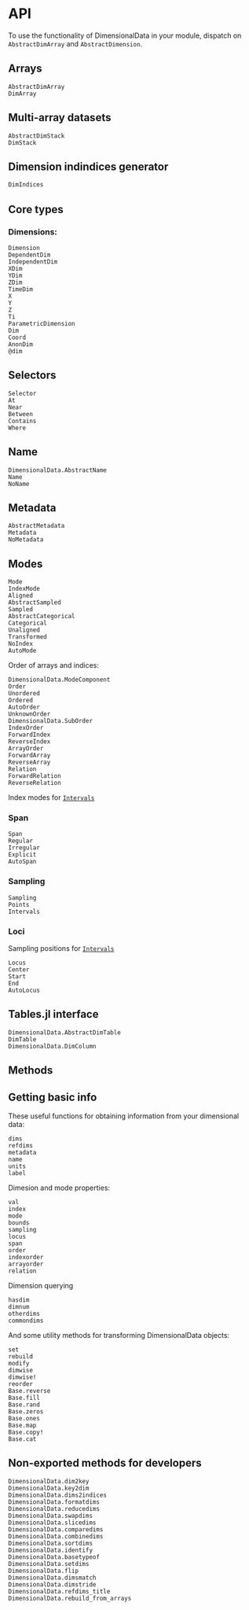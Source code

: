 
# API

To use the functionality of DimensionalData in your module, dispatch on `AbstractDimArray` and `AbstractDimension`.

## Arrays

```@docs
AbstractDimArray
DimArray
```

## Multi-array datasets

```@docs
AbstractDimStack
DimStack
```

## Dimension indindices generator

```julia
DimIndices
```

## Core types

### Dimensions:

```@docs
Dimension
DependentDim
IndependentDim
XDim
YDim
ZDim
TimeDim
X
Y
Z
Ti
ParametricDimension
Dim
Coord
AnonDim
@dim
```


## Selectors

```@docs
Selector
At
Near
Between
Contains
Where
```

## Name

```@docs
DimensionalData.AbstractName
Name
NoName
```

## Metadata

```@docs
AbstractMetadata
Metadata
NoMetadata
```

## Modes

```@docs
Mode
IndexMode
Aligned
AbstractSampled
Sampled
AbstractCategorical
Categorical
Unaligned
Transformed
NoIndex
AutoMode
```

Order of arrays and indices:

```@docs
DimensionalData.ModeComponent
Order
Unordered
Ordered
AutoOrder
UnknownOrder
DimensionalData.SubOrder
IndexOrder
ForwardIndex
ReverseIndex
ArrayOrder
ForwardArray
ReverseArray
Relation
ForwardRelation
ReverseRelation
```

Index modes for [`Intervals`](@ref)

### Span

```@docs
Span
Regular
Irregular
Explicit
AutoSpan
```

### Sampling

```@docs
Sampling
Points
Intervals
```

### Loci

Sampling positions for [`Intervals`](@ref)

```@docs
Locus
Center
Start
End
AutoLocus
```

## Tables.jl interface

```@docs
DimensionalData.AbstractDimTable
DimTable
DimensionalData.DimColumn
```


## Methods

## Getting basic info

These useful functions for obtaining information from your dimensional data:

```@docs
dims
refdims
metadata
name
units
label
```

Dimesion and mode properties:

```@docs
val
index
mode
bounds
sampling
locus
span
order
indexorder
arrayorder
relation
```

Dimension querying

```@docs
hasdim
dimnum
otherdims
commondims
```

And some utility methods for transforming DimensionalData objects:

```@docs
set
rebuild
modify
dimwise
dimwise!
reorder
Base.reverse
Base.fill
Base.rand
Base.zeros
Base.ones
Base.map
Base.copy!
Base.cat
```

## Non-exported methods for developers

```@docs
DimensionalData.dim2key
DimensionalData.key2dim
DimensionalData.dims2indices
DimensionalData.formatdims
DimensionalData.reducedims
DimensionalData.swapdims
DimensionalData.slicedims
DimensionalData.comparedims
DimensionalData.combinedims
DimensionalData.sortdims
DimensionalData.identify
DimensionalData.basetypeof
DimensionalData.setdims
DimensionalData.flip
DimensionalData.dimsmatch
DimensionalData.dimstride
DimensionalData.refdims_title
DimensionalData.rebuild_from_arrays
```
